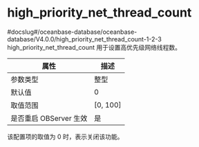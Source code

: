 high_priority_net_thread_count 
===================================================
#docslug#/oceanbase-database/oceanbase-database/V4.0.0/high_priority_net_thread_count-1-2-3
high_priority_net_thread_count 用于设置高优先级网络线程数。


|      **属性**      |   **描述**   |
|------------------|------------|
| 参数类型             | 整型         |
| 默认值              | 0          |
| 取值范围             | \[0, 100\] |
| 是否重启 OBServer 生效 | 是          |

该配置项的取值为 0 时，表示关闭该功能。

